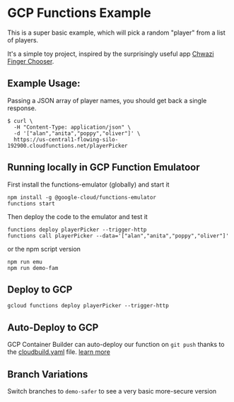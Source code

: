 # GCP Functions Example

This is a super basic example, which will pick a random "player" from a list of players.

It's a simple toy project, inspired by the surprisingly useful app
[Chwazi Finger Chooser](https://play.google.com/store/apps/details?id=com.tendadigital.chwaziApp&hl=en_US).

## Example Usage:

Passing a JSON array of player names, you should get back a single response.
```
$ curl \
  -H "Content-Type: application/json" \
  -d '["alan","anita","poppy","oliver"]' \
  https://us-central1-flowing-silo-192900.cloudfunctions.net/playerPicker
```

## Running locally in GCP Function Emulatoor

First install the functions-emulator (globally) and start it

```
npm install -g @google-cloud/functions-emulator
functions start
```

Then deploy the code to the emulator and test it

```
functions deploy playerPicker --trigger-http
functions call playerPicker --data='["alan","anita","poppy","oliver"]'

```

or the npm script version

```
npm run emu
npm run demo-fam
```

## Deploy to GCP

```
gcloud functions deploy playerPicker --trigger-http
```

## Auto-Deploy to GCP

GCP Container Builder can auto-deploy our function on `git push`
thanks to the [cloudbuild.yaml](./cloudbuild.yaml) file.
[learn more](https://cloud.google.com/functions/docs/bestpractices/testing#continuous_testing_and_deployment)

## Branch Variations

Switch branches to `demo-safer` to see a very basic more-secure version


